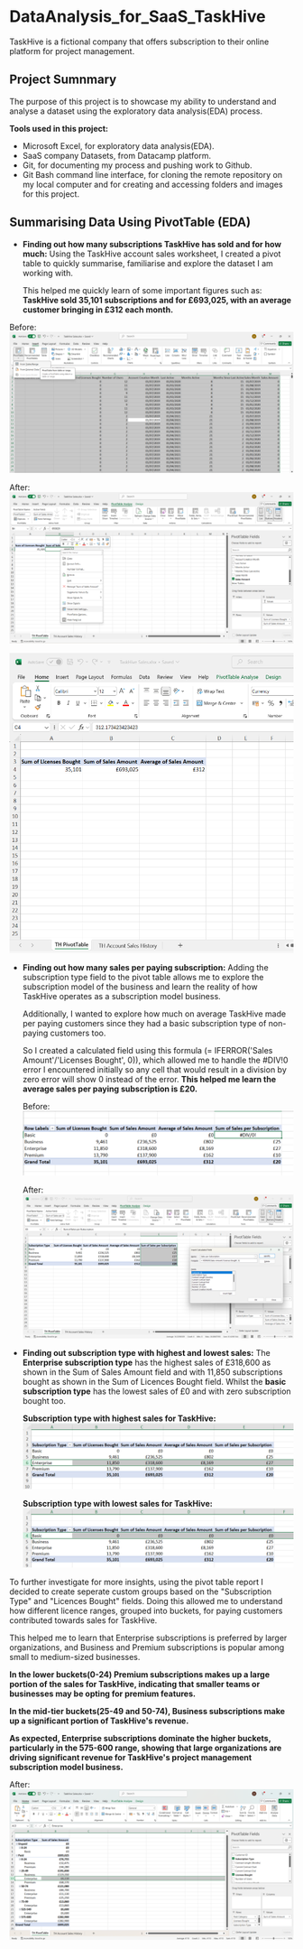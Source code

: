 # DataAnalysis_for_SaaS_TaskHive

TaskHive is a fictional company that offers subscription to their online platform for project management.

## Project Sumnmary

The purpose of this project is to showcase my ability to understand and analyse a dataset using the exploratory data analysis(EDA) process.

**Tools used in this project:**

- Microsoft Excel, for exploratory data analysis(EDA).
- SaaS company Datasets, from Datacamp platform.
- Git, for documenting my process and pushing work to Github.
- Git Bash command line interface, for cloning the remote repository on my local computer and for creating and accessing folders and images for this project.

## Summarising Data Using PivotTable (EDA)

- **Finding out how many subscriptions TaskHive has sold and for how much:**
  Using the TaskHive account sales worksheet, I created a pivot table to quickly summarise, familiarise and explore the dataset I am working with.

  This helped me quickly learn of some important figures such as: **TaskHive sold 35,101 subscriptions and for £693,025, with an average customer bringing in £312 each month.**

Before:
![how to create pivot table in excel](<images/0. Before creating pivot table from TaskHive account sales worksheet.png>)

After:
![creating pivot table in excel](<images/1. creating pivot table to summarise supscription sold, for how much and avearge customer subscription each month.png>)

![pivot table in excel](<images/1.1 created pivot table to summarise supscription sold, for how much and avearge customer subscription each month.png>)

- **Finding out how many sales per paying subscription:**
  Adding the subscription type field to the pivot table allows me to explore the subscription model of the business and learn the reality of how TaskHive operates as a subscription model business.

  Additionally, I wanted to explore how much on average TaskHive made per paying customers since they had a basic subscription type of non-paying customers too.

  So I created a calculated field using this formula (= IFERROR('Sales Amount'/'Licenses Bought', 0)), which allowed me to handle the #DIV!0 error I encountered initially so any cell that would result in a division by zero error will show 0 instead of the error. **This helped me learn the average sales per paying subscription is £20.**

  Before:
  ![division by zero error handling in excel](<images/2. division by zero error handling.png>)

  After:
  ![using calculated field in pivot table in excel](<images/2.1 calculated average sales per paying subscription with calculated field tab.png>)

* **Finding out subscription type with highest and lowest sales:**
  The **Enterprise subscription type** has the highest sales of £318,600 as shown in the Sum of Sales Amount field and with 11,850 subscriptions bought as shown in the Sum of Licences Bought field. Whilst the **basic subscription type** has the lowest sales of £0 and with zero subscription bought too.

  **Subscription type with highest sales for TaskHive:**
  ![pivot table in excel](<images/2.2 subscription type with highest sales.png>)

  **Subscription type with lowest sales for TaskHive:**
  ![how to create pivot table in excel](<images/2.3 subscription type with zero sales.png>)

To further investigate for more insights, using the pivot table report I decided to create seperate custom groups based on the "Subscription Type" and "Licences Bought" fields. Doing this allowed me to understand how different licence ranges, grouped into buckets, for paying customers contributed towards sales for TaskHive.

This helped me to learn that Enterprise subscriptions is preferred by larger organizations, and Business and Premium subscriptions is popular among small to medium-sized businesses.

**In the lower buckets(0-24) Premium subscriptions makes up a large portion of the sales for TaskHive, indicating that smaller teams or businesses may be opting for premium features.**

**In the mid-tier buckets(25-49 and 50-74), Business subscriptions make up a significant portion of TaskHive's revenue.**

**As expected, Enterprise subscriptions dominate the higher buckets, particularly in the 575-600 range, showing that large organizations are driving significant revenue for TaskHive's project management subscription model business.**

After:
![custom grouping pivot table in excel](<images/2.4 created custom groups in pivot table.png>)

##
